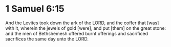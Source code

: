 # 1 Samuel 6:15

And the Levites took down the ark of the LORD, and the coffer that [was] with it, wherein the jewels of gold [were], and put [them] on the great stone: and the men of Bethshemesh offered burnt offerings and sacrificed sacrifices the same day unto the LORD.